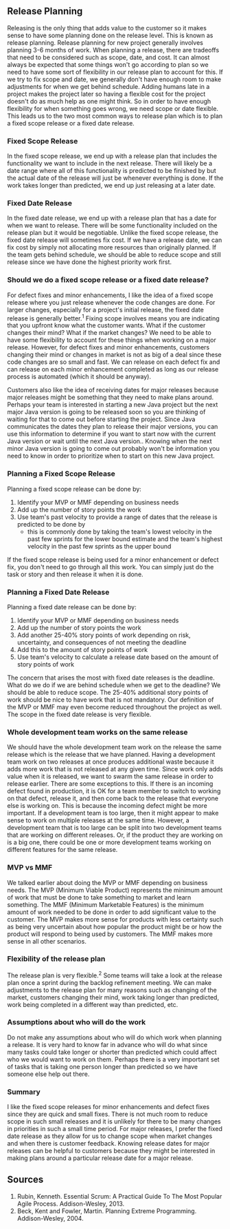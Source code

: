 ## Release Planning

Releasing is the only thing that adds value to the customer so it makes sense to have some planning done on the release level. This is known as release planning. Release planning for new project generally involves planning 3-6 months of work. When planning a release, there are tradeoffs that need to be considered such as scope, date, and cost. It can almost always be expected that some things won't go according to plan so we need to have some sort of flexibility in our release plan to account for this. If we try to fix scope and date, we generally don't have enough room to make adjustments for when we get behind schedule. Adding humans late in a project makes the project later so having a flexible cost for the project doesn't do as much help as one might think. So in order to have enough flexibility for when something goes wrong, we need scope or date flexible. This leads us to the two most common ways to release plan which is to plan a fixed scope release or a fixed date release.

### Fixed Scope Release
In the fixed scope release, we end up with a release plan that includes the functionality we want to include in the next release. There will likely be a date range where all of this functionality is predicted to be finished by but the actual date of the release will just be whenever everything is done. If the work takes longer than predicted, we end up just releasing at a later date.

### Fixed Date Release
In the fixed date release, we end up with a release plan that has a date for when we want to release. There will be some functionality included on the release plan but it would be negotiable. Unlike the fixed scope release, the fixed date release will sometimes fix cost. If we have a release date, we can fix cost by simply not allocating more resources than originally planned. If the team gets behind schedule, we should be able to reduce scope and still release since we have done the highest priority work first.

### Should we do a fixed scope release or a fixed date release?
For defect fixes and minor enhancements, I like the idea of a fixed scope release where you just release whenever the code changes are done. For larger changes, especially for a project's initial release, the fixed date release is generally better.<sup>1</sup> Fixing scope involves means you are indicating that you upfront know what the customer wants. What if the customer changes their mind? What if the market changes? We need to be able to have some flexibility to account for these things when working on a major release. However, for defect fixes and minor enhancements, customers changing their mind or changes in market is not as big of a deal since these code changes are so small and fast. We can release on each defect fix and can release on each minor enhancement completed as long as our release process is automated (which it should be anyway).

Customers also like the idea of receiving dates for major releases because major releases might be something that they need to make plans around. Perhaps your team is interested in starting a new Java project but the next major Java version is going to be released soon so you are thinking of waiting for that to come out before starting the project. Since Java communicates the dates they plan to release their major versions, you can use this information to determine if you want to start now with the current Java version or wait until the next Java version.. Knowing when the next minor Java version is going to come out probably won't be information you need to know in order to prioritize when to start on this new Java project.

### Planning a Fixed Scope Release
Planning a fixed scope release can be done by:
1. Identify your MVP or MMF depending on business needs
1. Add up the number of story points the work 
1. Use team's past velocity to provide a range of dates that the release is predicted to be done by
    * this is commonly done by taking the team's lowest velocity in the past few sprints for the lower bound estimate and the team's highest velocity in the past few sprints as the upper bound

If the fixed scope release is being used for a minor enhancement or defect fix, you don't need to go through all this work. You can simply just do the task or story and then release it when it is done.

### Planning a Fixed Date Release
Planning a fixed date release can be done by:
1. Identify your MVP or MMF depending on business needs
1. Add up the number of story points the work 
1. Add another 25-40% story points of work depending on risk, uncertainty, and consequences of not meeting the deadline
1. Add this to the amount of story points of work
1. Use team's velocity to calculate a release date based on the amount of story points of work

The concern that arises the most with fixed date releases is the deadline. What do we do if we are behind schedule when we get to the deadline? We should be able to reduce scope. The 25-40% additional story points of work should be nice to have work that is not mandatory. Our definition of the MVP or MMF may even become reduced throughout the project as well. The scope in the fixed date release is very flexible.

### Whole development team works on the same release
We should have the whole development team work on the release the same release which is the release that we have planned. Having a development team work on two releases at once produces additional waste because it adds more work that is not released at any given time. Since work only adds value when it is released, we want to swarm the same release in order to release earlier. There are some exceptions to this. If there is an incoming defect found in production, it is OK for a team member to switch to working on that defect, release it, and then come back to the release that everyone else is working on. This is because the incoming defect might be more important. If a development team is too large, then it might appear to make sense to work on multiple releases at the same time. However, a development team that is too large can be split into two development teams that are working on different releases. Or, if the product they are working on is a big one, there could be one or more development teams working on different features for the same release.

### MVP vs MMF
We talked earlier about doing the MVP or MMF depending on business needs. The MVP (Minimum Viable Product) represents the minimum amount of work that must be done to take something to market and learn something. The MMF (Minimum Marketable Features) is the minimum amount of work needed to be done in order to add significant value to the customer. The MVP makes more sense for products with less certainty such as being very uncertain about how popular the product might be or how the product will respond to being used by customers. The MMF makes more sense in all other scenarios.

### Flexibility of the release plan
The release plan is very flexible.<sup>2</sup> Some teams will take a look at the release plan once a sprint during the backlog refinement meeting. We can make adjustments to the release plan for many reasons such as changing of the market, customers changing their mind, work taking longer than predicted, work being completed in a different way than predicted, etc.

### Assumptions about who will do the work
Do not make any assumptions about who will do which work when planning a release. It is very hard to know far in advance who will do what since many tasks could take longer or shorter than predicted which could affect who we would want to work on them. Perhaps there is a very important set of tasks that is taking one person longer than predicted so we have someone else help out there.

### Summary
I like the fixed scope releases for minor enhancements and defect fixes since they are quick and small fixes. There is not much room to reduce scope in such small releases and it is unlikely for there to be many changes in priorities in such a small time period. For major releases, I prefer the fixed date release as they allow for us to change scope when market changes and when there is customer feedback. Knowing release dates for major releases can be helpful to customers because they might be interested in making plans around a particular release date for a major release.

## Sources
1. Rubin, Kenneth. Essential Scrum: A Practical Guide To The Most Popular Agile Process. Addison-Wesley, 2013.  
2. Beck, Kent and Fowler, Martin. Planning Extreme Programming. Addison-Wesley, 2004.

